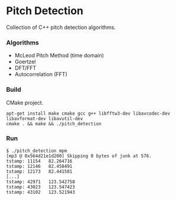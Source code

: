 # Pitch Detection

Collection of C++ pitch detection algorithms.

### Algorithms

* McLeod Pitch Method (time domain)
* Goertzel
* DFT/FFT
* Autocorrelation (FFT)


### Build

CMake project.

    apt-get install make cmake gcc g++ libfftw3-dev libavcodec-dev libavformat-dev libavutil-dev
    cmake . && make && ./pitch_detection

### Run

	$ ./pitch_detection mpm
	[mp3 @ 0x564d21e1d200] Skipping 0 bytes of junk at 576.
	tstamp: 11154	82.264716
	tstamp: 12146	82.458491
	tstamp: 12173	82.441581
	[...]
	tstamp: 42971	123.542758
	tstamp: 43023	123.547423
	tstamp: 43102	123.521943
